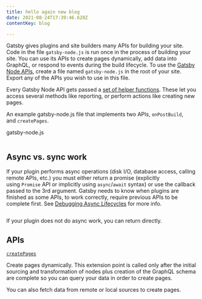```yaml
---
title: hello again new blog
date: 2021-08-24T17:39:46.628Z
contentKey: blog

---
```

<!--StartFragment-->

Gatsby gives plugins and site builders many APIs for building your site. Code in the file `gatsby-node.js` is run once in the process of building your site. You can use its APIs to create pages dynamically, add data into GraphQL, or respond to events during the build lifecycle. To use the [Gatsby Node APIs](https://www.gatsbyjs.com/docs/reference/config-files/gatsby-node/), create a file named `gatsby-node.js` in the root of your site. Export any of the APIs you wish to use in this file.

Every Gatsby Node API gets passed a [set of helper functions](https://www.gatsbyjs.com/docs/reference/config-files/node-api-helpers/). These let you access several methods like reporting, or perform actions like creating new pages.

An example gatsby-node.js file that implements two APIs, `onPostBuild`, and `createPages`.

gatsby-node.js

```js

```

## [](https://www.gatsbyjs.com/docs/reference/config-files/gatsby-node/#async-vs-sync-work)Async vs. sync work

If your plugin performs async operations (disk I/O, database access, calling remote APIs, etc.) you must either return a promise (explicitly using `Promise` API or implicitly using `async`/`await` syntax) or use the callback passed to the 3rd argument. Gatsby needs to know when plugins are finished as some APIs, to work correctly, require previous APIs to be complete first. See [Debugging Async Lifecycles](https://www.gatsbyjs.com/docs/debugging-async-lifecycles/) for more info.

```javascript

```

If your plugin does not do async work, you can return directly.

## APIs

[`createPages`](https://www.gatsbyjs.com/docs/reference/config-files/gatsby-node/#createPages)

Create pages dynamically. This extension point is called only after the initial sourcing and transformation of nodes plus creation of the GraphQL schema are complete so you can query your data in order to create pages.

You can also fetch data from remote or local sources to create pages.

<!--EndFragment-->